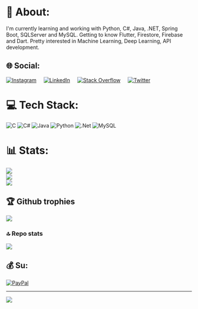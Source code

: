 # 💫 About:
I'm currently learning and working with Python, C#, Java, .NET, Spring Boot, SQLServer and MySQL.
Getting to know Flutter, Firestore, Firebase and Dart.
Pretty interested in Machine Learning, Deep Learning, API development.


## 🌐 Social:
[![Instagram](https://img.shields.io/badge/Instagram-%23E4405F.svg?style=for-the-badge&logo=Instagram&logoColor=white)](https://instagram.com/alankennedy__) &nbsp; &nbsp; [![LinkedIn](https://img.shields.io/badge/linkedin-0A66C2?style=for-the-badge&logo=linkedin&logoColor=white)](https://www.linkedin.com/in/alankennedyy/) &nbsp; &nbsp; [![Stack Overflow](https://img.shields.io/badge/-Stackoverflow-FE7A16?style=for-the-badge&logo=stack-overflow&logoColor=white)](https://stackoverflow.com/users/18969017)  &nbsp; &nbsp; [![Twitter](https://img.shields.io/badge/Twitter-%231DA1F2.svg?style=for-the-badge&logo=Twitter&logoColor=white)](https://twitter.com/alankennedy__) 

# 💻 Tech Stack:
![C](https://img.shields.io/badge/c-%2300599C.svg?style=flat&logo=c&logoColor=white) ![C#](https://img.shields.io/badge/c%23-%23239120.svg?style=flat&logo=c-sharp&logoColor=white) ![Java](https://img.shields.io/badge/java-%23ED8B00.svg?style=flat&logo=java&logoColor=white) ![Python](https://img.shields.io/badge/python-3670A0?style=flat&logo=python&logoColor=ffdd54) ![.Net](https://img.shields.io/badge/.NET-5C2D91?style=flat&logo=.net&logoColor=white) ![MySQL](https://img.shields.io/badge/mysql-%2300f.svg?style=flat&logo=mysql&logoColor=white)
# 📊 Stats:
![](https://github-readme-stats.vercel.app/api?username=Alankke&theme=dark&hide_border=true&include_all_commits=true&count_private=true)<br/>
![](https://github-readme-streak-stats.herokuapp.com/?user=Alankke&theme=dark&hide_border=true)<br/>
![](https://github-readme-stats.vercel.app/api/top-langs/?username=Alankke&theme=dark&hide_border=true&include_all_commits=true&count_private=true&layout=compact)

## 🏆 Github trophies
![](https://github-profile-trophy.vercel.app/?username=Alankke&theme=tokyonight&no-frame=true&no-bg=false&margin-w=4)

### 🔝 Repo stats
![](https://github-contributor-stats.vercel.app/api?username=Alankke&limit=5&theme=tokyonight&combine_all_yearly_contributions=true)

## 💰 Su:
[![PayPal](https://img.shields.io/badge/PayPal-00457C?style=for-the-badge&logo=paypal&logoColor=white)](https://paypal.me/KennedyAlann) 

---
[![](https://visitcount.itsvg.in/api?id=Alankke&icon=5&color=9)](https://visitcount.itsvg.in)
